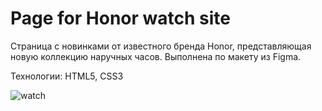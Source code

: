 # Page for Honor watch site

Страница с новинками от известного бренда Honor, представляющая новую коллекцию наручных часов. Выполнена по макету из Figma.

Технологии: HTML5, CSS3

![watch](https://user-images.githubusercontent.com/77633382/139418726-3d3994d9-fbc9-42e1-a08c-b1419731b4bd.png)
